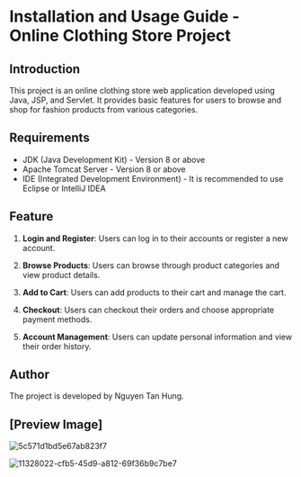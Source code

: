 # Installation and Usage Guide - Online Clothing Store Project

## Introduction

This project is an online clothing store web application developed using Java, JSP, and Servlet. It provides basic features for users to browse and shop for fashion products from various categories.

## Requirements

- JDK (Java Development Kit) - Version 8 or above
- Apache Tomcat Server - Version 8 or above
- IDE (Integrated Development Environment) - It is recommended to use Eclipse or IntelliJ IDEA

## Feature

1. **Login and Register**: Users can log in to their accounts or register a new account.

2. **Browse Products**: Users can browse through product categories and view product details.

3. **Add to Cart**: Users can add products to their cart and manage the cart.

4. **Checkout**: Users can checkout their orders and choose appropriate payment methods.

5. **Account Management**: Users can update personal information and view their order history.

## Author
The project is developed by Nguyen Tan Hung.

## [Preview Image]
![5c571d1bd5e67ab823f7](https://github.com/hungnt-ds/DoubHe---Online-Shopping/assets/161936365/999e332c-8243-481b-8122-9f469cb69a06)

![11328022-cfb5-45d9-a812-69f36b9c7be7](https://github.com/hungnt-ds/DoubHe---Online-Shopping/assets/161936365/66eba86a-b737-4748-b426-ba4aea23adb6)
